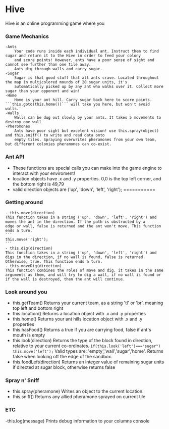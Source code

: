 # Hive
Hive is an online programming game where you 

### Game Mechanics
    -Ants
        Your code runs inside each individual ant. Instruct them to find sugar and return it to the Hive in order to feed your colony
        and score points! However, ants have a poor sense of sight and cannot see further than one tile away. 
        Ants dig through walls and carry sugar.
    -Sugar
        Sugar is that good stuff that all ants crave. Located throughout the map in multicolored mounds of 20 sugar units, it's
        automatically picked up by any ant who walks over it. Collect more sugar than your opponent and win! 
    -Home
        Home is your ant hill. Carry sugar back here to score points. ```this.goto(this.home())``` will take you here, but won't avoid walls.'
    -Walls
        Walls can be dug out slowly by your ants. It takes 5 movements to destroy one wall
    -Pheromones
        Ants have poor sight but excelent vision! use this.spray(object) and this.sniff() to write and read data onto 
        empty tiles. Spraying overwrites pheramones from your own team, but different colonies pheramones can co-exist.
    
### Ant API
 - These functions are special calls you can make into the game engine to interact with your enviroment! 
 - location objects have .x and .y properties. 0,0 is the top left corner, and the bottom right is 49,79
 - valid direction objects are ('up', 'down', 'left', 'right');
===========

### Getting around
    - this.move(direction)
    This function takes in a string ('up', 'down', 'left', 'right') and moves the ant in the direction. If the path is obstructed by a 
    edge or wall, false is returned and the ant won't move. This function ends a turn.
    ```
    this.move('right');
    ```
    - this.dig(direction)
    This function takes in a string ('up', 'down', 'left', 'right') and digs in the direction, if no wall is found, false is returned. Otherwise, true. This function ends a turn.
    - this.moveDig(direction)
    This function combines the roles of move and dig. it takes in the same arguments as them, and will try to dig a wall, if no wall is found or if the wall is destroyed, then the ant will continue.


### Look around you
  - this.getTeam()
    Returns your current team, as a string 'tl' or 'br', meaning top left and bottom right
  - this.location() 
    Returns a location object with .x and .y properties 
  - this.home() 
    Returns your ant hills location object with .x and .y properties
  - this.hasFood()
    Returns a true if you are carrying food, false if ant's mouth is empty 
  - this.look(direction)
    Returns the type of the block found in direction, relative to your current co-ordinates.
    ```if(this.look('left')==="sugar") this.move('left');```
    Valid types are: 'empty','wall','sugar','home'. Returns false when looking off the edge of the sandbox.
  - this.foodLeft(direction)
    Returns an integer value of remaining sugar units if directed at sugar block, otherwise returns false

 
### Spray n' Sniff
 - this.spray(pheramone) 
      Writes an object to the current location.   
 - this.sniff() 
      Returns any allied pheramone sprayed on current tile 

### ETC
 -this.log(message)
    Prints debug information to your columns console
    

   
    















  
